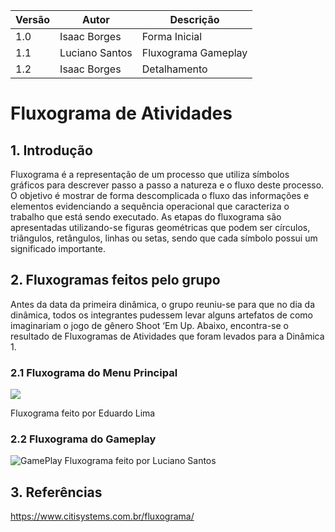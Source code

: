 |Versão|Autor|Descrição|
|------|-----|---------|
|1.0|Isaac Borges|Forma Inicial|
|1.1|Luciano Santos|Fluxograma Gameplay|
|1.2|Isaac Borges|Detalhamento|

# **Fluxograma de Atividades**
## 1. Introdução
Fluxograma é a representação de um processo que utiliza símbolos gráficos para descrever passo a passo a natureza e o fluxo deste processo. O objetivo é mostrar de forma descomplicada o fluxo das informações e elementos evidenciando a sequência operacional que caracteriza o trabalho que está sendo executado. As etapas do fluxograma são apresentadas utilizando-se figuras geométricas que podem ser círculos, triângulos, retângulos, linhas ou setas, sendo que cada símbolo possui um significado importante.

## 2. Fluxogramas feitos pelo grupo
Antes da data da primeira dinâmica, o grupo reuniu-se para que no dia da dinâmica, todos os integrantes pudessem levar alguns artefatos de como imaginariam o jogo de gênero Shoot ‘Em Up. Abaixo, encontra-se o resultado de Fluxogramas de Atividades que foram levados para a Dinâmica 1.

### 2.1 **Fluxograma do Menu Principal**

![](https://i.imgur.com/tWKO3Rs.jpg)

Fluxograma feito por Eduardo Lima

### 2.2 **Fluxograma do Gameplay**
![GamePlay](https://i.ibb.co/gMvKbnT/Fluxograma.jpg)
Fluxograma feito por Luciano Santos

## 3. Referências
https://www.citisystems.com.br/fluxograma/

